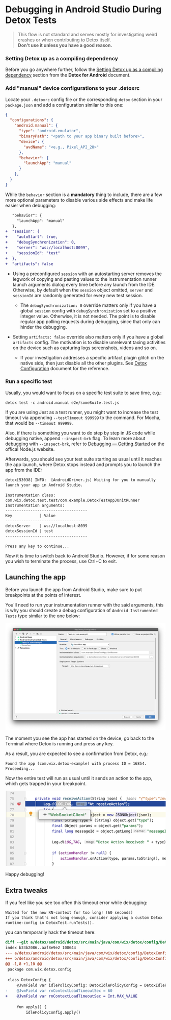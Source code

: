# Debugging in Android Studio During Detox Tests

> This flow is not standard and serves mostly for investigating weird crashes or
when contributing to Detox itself.  
> **Don't use it unless you have a good reason.**

### Setting Detox up as a compiling dependency

Before you go anywhere further, follow the
[Setting Detox up as a compiling dependency](Introduction.Android.md#setting-detox-up-as-a-compiling-dependency)
section from the **Detox for Android** document.

### Add "manual" device configurations to your .detoxrc

Locate your `.detoxrc` config file or the corresponding `detox` section in your `package.json`
and add a configuration similar to this one:

```json
{
  "configurations": {
    "android.manual": {
      "type": "android.emulator",
      "binaryPath": "<path to your app binary built before>",
      "device": {
        "avdName": "<e.g., Pixel_API_28>"
      },
      "behavior": {
        "launchApp": "manual"
      }
    },
  }
}
```

While the `behavior` section is a **mandatory** thing to include, there are a few more optional
parameters to disable various side effects and make life easier when debugging:

```diff
   "behavior": {
     "launchApp": "manual"
   },
+  "session": {
+    "autoStart": true,
+    "debugSynchronization": 0,
+    "server": "ws://localhost:8099",
+    "sessionId": "test"
+  },
+  "artifacts": false
```

* Using a preconfigured `session` with an autostarting server removes the legwork of copying and
pasting values to the instrumentation runner launch arguments dialog every time before any launch
from the IDE. Otherwise, by default when the `session` object omitted, `server` and `sessionId`
are randomly generated for every new test session.

    * The `debugSynchronization: 0` override matters only if you have a global `session` config
with `debugSynchronization` set to a positive integer value. Otherwise, it is not needed. The point
is to disable regular app polling requests during debugging, since that only can hinder the debugging.

* Setting `artifacts: false` override also matters only if you have a global `artifacts` config.
The motivation is to disable unrelevant taxing activities on the device such as capturing logs
screenshots, videos and so on.
    * If your investigation addresses a specific artifact plugin glitch on the native side, then just
    disable all the other plugins. See [Detox Configuration](APIRef.Configuration.md) document
    for the reference.

### Run a specific test

Usually, you would want to focus on a specific test suite to save time, e.g.:

```
detox test -c android.manual e2e/someSuite.test.js
```

If you are using Jest as a test runner, you might want to increase the test timeout via appending
`--testTimeout 999999` to the command. For Mocha, that would be `--timeout 999999`.

Also, if there is something you want to do step by step in JS code while debugging native, append
`--inspect-brk` flag. To learn more about debugging with `--inspect-brk`, refer to
[Debugging — Getting Started](https://nodejs.org/en/docs/guides/debugging-getting-started/) on the offical Node.js website.

Afterwards, you should see your test suite starting as usual until it reaches the app launch, where
Detox stops instead and prompts you to launch the app from the IDE:

```
detox[53038] INFO:  [AndroidDriver.js] Waiting for you to manually launch your app in Android Studio.

Instrumentation class: com.wix.detox.test.test/com.example.DetoxTestAppJUnitRunner
Instrumentation arguments:
------------------------------------
Key            | Value
------------------------------------
detoxServer    | ws://localhost:8099
detoxSessionId | test
------------------------------------

Press any key to continue...
```

Now it is time to switch back to Android Studio.  However, if for some reason you wish to terminate the process, use Ctrl+C to exit.

## Launching the app

Before you launch the app from Android Studio, make sure to put breakpoints at the points of interest.

You'll need to run your instrumentation runner with the said arguments, this is why you
should create a debug configuration of `Android Instrumented Tests` type similar to the
one below:

![Android Debug Configuration - Android Instrumented Tests](img/android-studio-debug-configuration.png)

The moment you see the app has started on the device, go back to the Terminal where Detox is
running and press any key.

As a result, you are expected to see a confirmation from Detox, e.g.:

```
Found the app (com.wix.detox-example) with process ID = 16854. Proceeding...
```

Now the entire test will run as usual until it sends an action to the app, which gets trapped
in your breakpoint.

![Breakpoint is active](img/android-happy-debugging.png)

Happy debugging!

## Extra tweaks

If you feel like you see too often this timeout error while debugging:

```
Waited for the new RN-context for too long! (60 seconds)
If you think that's not long enough, consider applying a custom Detox runtime-config in DetoxTest.runTests().
```

you can temporarily hack the timeout here:

```diff
diff --git a/detox/android/detox/src/main/java/com/wix/detox/config/DetoxConfig.kt b/detox/android/detox/src/main/java/com/wix/detox/config/DetoxConfig.kt
index b33b2086..aaf8e9e2 100644
--- a/detox/android/detox/src/main/java/com/wix/detox/config/DetoxConfig.kt
+++ b/detox/android/detox/src/main/java/com/wix/detox/config/DetoxConfig.kt
@@ -1,8 +1,10 @@
 package com.wix.detox.config

 class DetoxConfig {
     @JvmField var idlePolicyConfig: DetoxIdlePolicyConfig = DetoxIdlePolicyConfig()
-    @JvmField var rnContextLoadTimeoutSec = 60
+    @JvmField var rnContextLoadTimeoutSec = Int.MAX_VALUE

     fun apply() {
         idlePolicyConfig.apply()
```

